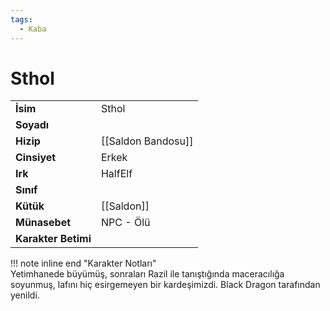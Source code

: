 ```yaml
---
tags:
  - Kaba
---  
```

# Sthol   
  
  
|  |  |  
|---|---|  
| **İsim** | Sthol |  
| **Soyadı** |  |  
| **Hizip** | [[Saldon Bandosu]] |  
| **Cinsiyet** | Erkek |  
| **Irk** | HalfElf |  
| **Sınıf** |  |  
| **Kütük** | [[Saldon]] |  
| **Münasebet** | NPC - Ölü |  
| **Karakter Betimi** |  |  
  
  
!!! note inline end "Karakter Notları"  
	Yetimhanede büyümüş, sonraları Razil ile tanıştığında maceracılığa soyunmuş, lafını hiç esirgemeyen bir kardeşimizdi. Black Dragon tarafından yenildi.  
  